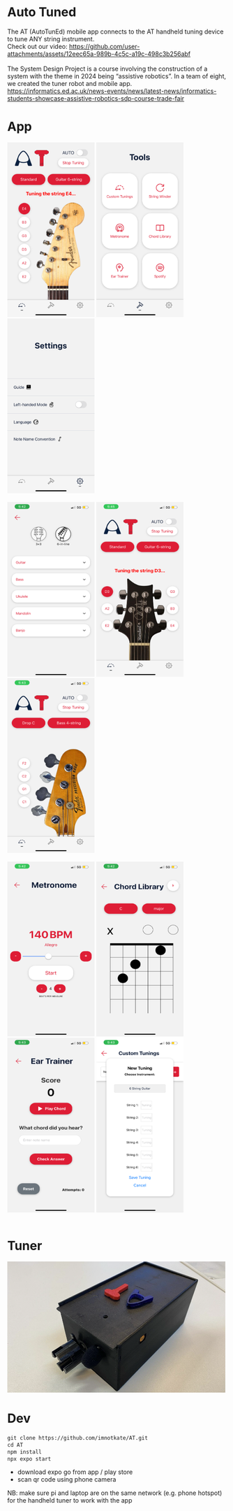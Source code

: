 # Auto Tuned
The AT (AutoTunEd) mobile app connects to the AT handheld tuning device to tune ANY string instrument. <br>
Check out our video: https://github.com/user-attachments/assets/12eec65a-989b-4c5c-a19c-498c3b256abf <br> <br>
The System Design Project is a course involving the construction of a system with the theme in 2024 being “assistive robotics”. In a team of eight, we created the tuner robot and mobile app.<br>
https://informatics.ed.ac.uk/news-events/news/latest-news/informatics-students-showcase-assistive-robotics-sdp-course-trade-fair
# App
<img src="./assets/images/home.png" width="200" height="400" /> <img src="./assets/images/tools.png" width="200" height="400" /> <img src="./assets/images/settings.png" width="200" height="400" /> <br><br>
<img src="./assets/images/instrumentss.png" width="200" height="400" /> <img src="./assets/images/weeg.png" width="200" height="400" /> <img src="./assets/images/wee bass.png" width="200" height="400" />
<br><br>
<img src="./assets/images/metro.png" width="200" height="400" /> <img src="./assets/images/chordlib.png" width="200" height="400" /> <img src="./assets/images/weegame.png" width="200" height="400" /> 
 <img src="./assets/images/custunin.png" width="200" height="400" />
 <br><br>
 # Tuner
 <img src="./assets/images/tuner.png" width="500" height="300" />

# Dev
```
git clone https://github.com/imnotkate/AT.git
cd AT
npm install 
npx expo start
```
- download expo go from app / play store
- scan qr code using phone camera

NB: make sure pi and laptop are on the same network (e.g. phone hotspot) for the handheld tuner to work with the app
